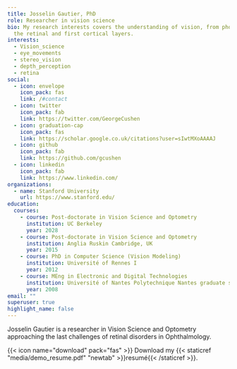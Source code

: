 ```yaml
---
title: Josselin Gautier, PhD
role: Researcher in vision science
bio: My research interests covers the understanding of vision, from photons to
  the retinal and first cortical layers.
interests:
  - Vision_science
  - eye_movements
  - stereo_vision
  - depth_perception
  - retina
social:
  - icon: envelope
    icon_pack: fas
    link: /#contact
  - icon: twitter
    icon_pack: fab
    link: https://twitter.com/GeorgeCushen
  - icon: graduation-cap
    icon_pack: fas
    link: https://scholar.google.co.uk/citations?user=sIwtMXoAAAAJ
  - icon: github
    icon_pack: fab
    link: https://github.com/gcushen
  - icon: linkedin
    icon_pack: fab
    link: https://www.linkedin.com/
organizations:
  - name: Stanford University
    url: https://www.stanford.edu/
education:
  courses:
    - course: Post-doctorate in Vision Science and Optometry
      institution: UC Berkeley
      year: 2028
    - course: Post-doctorate in Vision Science and Optometry
      institution: Anglia Ruskin Cambridge, UK
      year: 2015
    - course: PhD in Computer Science (Vision Modeling)
      institution: Université of Rennes I
      year: 2012
    - course: MEng in Electronic and Digital Technologies
      institution: Université of Nantes Polytechnique Nantes graduate school
      year: 2008
email: ""
superuser: true
highlight_name: false
---
```

Josselin Gautier is a researcher in Vision Science and Optometry approaching the last  challenges of retinal disorders in Ophthalmology.



{{< icon name="download" pack="fas" >}} Download my {{< staticref "media/demo_resume.pdf" "newtab" >}}resumé{{< /staticref >}}.